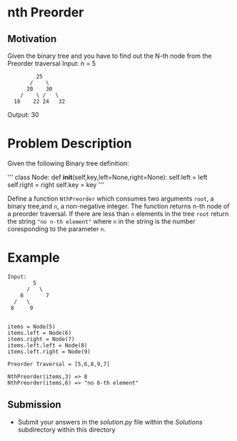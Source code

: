 # nth Preorder 

## Motivation
Given the binary tree and you have to find out the N-th node from the Preorder traversal 
Input: n = 5
            
             25
           /    \
          20    30
        /    \ /   \
      18    22 24   32

Output: 30
 

# Problem Description
Given the following Binary tree definition:

'''
class Node: 
	def __init__(self,key,left=None,right=None): 
		self.left = left
		self.right = right
		self.key = key
'''

Define a function `NthPreorder` which consumes two arguments `root`, a binary tree,and `n`, a non-negative integer. The function returns n-th node of a preorder traversal. If there are less than `n` elements in the tree `root` return the string `"no n-th element"` where `n` in the string is the number coresponding to the parameter `n`. 

# Example
```
Input:
        5
      /   \
    6       7
  /   \
 8     9


items = Node(5)
items.left = Node(6)
items.right = Node(7)
items.left.left = Node(8)
items.left.right = Node(9)

Preorder Traversal = [5,6,8,9,7]

NthPreorder(items,3) => 8
NthPreorder(items,6) => "no 6-th element"
 ```

## Submission
* Submit your answers in the *solution.py* file within the *Solutions* subdirectory within this directory